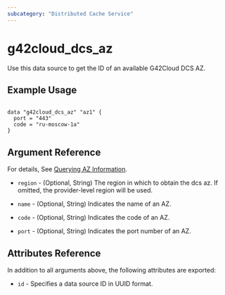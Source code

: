 ```yaml
---
subcategory: "Distributed Cache Service"
---
```


# g42cloud\_dcs\_az

Use this data source to get the ID of an available G42Cloud DCS AZ.

## Example Usage

```hcl

data "g42cloud_dcs_az" "az1" {
  port = "443"
  code = "ru-moscow-1a"
}
```

## Argument Reference

For details, See [Querying AZ Information](https://docs.g42cloud.com/api/dcs/dcs-api-0312039.html).

* `region` - (Optional, String) The region in which to obtain the dcs az. If omitted, the provider-level region will be used.

* `name` - (Optional, String) Indicates the name of an AZ.

* `code` - (Optional, String) Indicates the code of an AZ.

* `port` - (Optional, String) Indicates the port number of an AZ.


## Attributes Reference

In addition to all arguments above, the following attributes are exported:

* `id` - Specifies a data source ID in UUID format.
